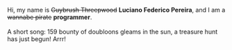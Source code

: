 Hi, my name is ~~Guybrush Threepwood~~ **Luciano Federico Pereira**, and I am a ~~wannabe pirate~~ **programmer**.<br><br>A short song: 159 bounty of doubloons gleams in the sun, a treasure hunt has just begun! Arrr!
